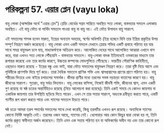 # পরিকল্পনা 57. এয়ার প্লেন (vayu loka)

বায়ু লোকা (আক্ষরিক অর্থে "এয়ার প্লেন") প্লেয়িং বোর্ডের সপ্তম সারিতে অবস্থিত সত্য লোকা, বাস্তবতার সমতল এলাকায় অবস্থিত। এই বায়ু ভৌত বা পার্থিব সমতলে পাওয়া বায়ু বা বায়ু নয়। এই ভৌত উপাদান বায়ু সারাংশ.

এই সমতলের শাসক হলেন মারুত, ইন্দ্রের অন্যতম অবতার, স্বর্গের অধিপতি (ইন্দ্র হচ্ছেন যিনি তার ইন্দ্রিয় প্রকৃতির উপর সম্পূর্ণ নিয়ন্ত্রণ অর্জন করেছেন)। বায়ু লোকা এমন একটি সমতল যেখানে প্লেয়ার শক্তির একটি প্রবাহে পরিণত হয় যার সাথে সমগ্র বায়ুমণ্ডল চলে যায়, মাধ্যাকর্ষণকে অতিক্রম করে। আলোকিত দেহের সাথে আলোকিত আত্মারা এখানে বাস করে, যারা এখনও সত্য লোকে পৌঁছায়নি - বাস্তবতার সমতলে। বায়ু-লোকা বাদক ইতিমধ্যেই ওমকারের মাধ্যমে তার রূপান্তর করেছে এবং তার কর্মের কারণে, উচ্চতর কম্পনের মোডগুলিতে পৌঁছেছে। ভারতীয় পৌরাণিক কাহিনীতে, এছাড়াও মারুত রয়েছে - ইন্দ্রের বন্ধু এবং ভাই, যারা ভৌত সমতলের বায়ুমণ্ডল নিয়ন্ত্রণ করে। তারা বৃষ্টি নিয়ে আসে এবং পৃথিবীকে প্রাণশক্তি দিয়ে পূর্ণ করে। তারা দৈহিক সমতলে প্রাণিক শক্তি এবং শ্বাসপ্রশ্বাসের প্রাণের প্রাণে পরিণত হয়। বায়ু শরীরের ভিতরে এবং বাইরে চলাচলের সমার্থক। জীবন্ত প্রাণীর মধ্যে তরলের সমস্ত নড়াচড়া বাতাসের কারণে হয়। বায়ু জীবনের সারাংশ। সুতরাং, বায়ু সর্বত্র বিদ্যমান। বায়ু লোকের বাসিন্দা, নিজেই জীবনী শক্তি, জীবনের শ্বাস, এমন একটি গুণ রয়েছে যা ষষ্ঠ চক্রের অন্তর্নিহিতও রয়েছে (নিচে আলোচনা করা হয়েছে): তিনি একই সময়ে যে কোনও জায়গায় বা একাধিক জায়গায় তার উপস্থিতি ছড়িয়ে দিতে পারেন . এখন সে তার সত্তার সারাংশ, অহংকে দ্রবীভূত করতে পারে, একটি গ্যাসীয় রূপ ধারণ করতে পারে এবং গ্যাসের সমতলে উড়তে পারে।

ষষ্ঠ চক্রে আমরা তরল পদার্থের সমতলের সাথে দেখা করেছি, কিন্তু তরলটির এখনও রূপ রয়েছে। অন্যদিকে গ্যাসের কোনো নির্দিষ্ট আকৃতি নেই। তরলের ওজন আছে, গ্যাসের নেই। খেলোয়াড় আর কোন কিছুর দ্বারা বোঝা হয় না, তিনি কর্মের প্রকৃত স্বাধীনতা অর্জন করেছেন। তিনি এমন এক সত্তায় পরিণত হন যা অভিকর্ষের অধীন নয় এবং তার কোনো রূপ নেই।
